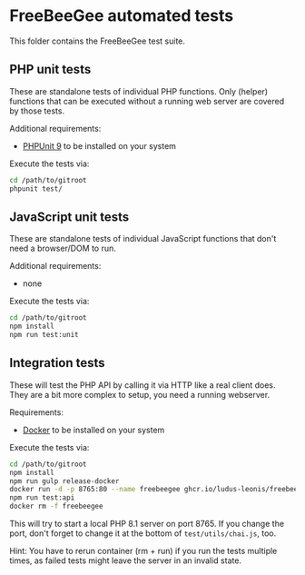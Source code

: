 # FreeBeeGee automated tests

This folder contains the FreeBeeGee test suite.

## PHP unit tests

These are standalone tests of individual PHP functions. Only (helper) functions that can be executed without a running web server are covered by those tests.

Additional requirements:

* [PHPUnit 9](https://phpunit.de/) to be installed on your system

Execute the tests via:

```sh
cd /path/to/gitroot
phpunit test/
```

## JavaScript unit tests

These are standalone tests of individual JavaScript functions that don't need a browser/DOM to run.

Additional requirements:

* none

Execute the tests via:

```sh
cd /path/to/gitroot
npm install
npm run test:unit
```

## Integration tests

These will test the PHP API by calling it via HTTP like a real client does. They are a bit more complex to setup, you need a running webserver.

Requirements:

* [Docker](https://docs.docker.com/engine/install/) to be installed on your system

Execute the tests via:

```sh
cd /path/to/gitroot
npm install
npm run gulp release-docker
docker run -d -p 8765:80 --name freebeegee ghcr.io/ludus-leonis/freebeegee:latest
npm run test:api
docker rm -f freebeegee
```

This will try to start a local PHP 8.1 server on port 8765. If you change the port, don't forget to change it at the bottom of `test/utils/chai.js`, too.

Hint: You have to rerun container (rm + run) if you run the tests multiple times, as failed tests might leave the server in an invalid state.
